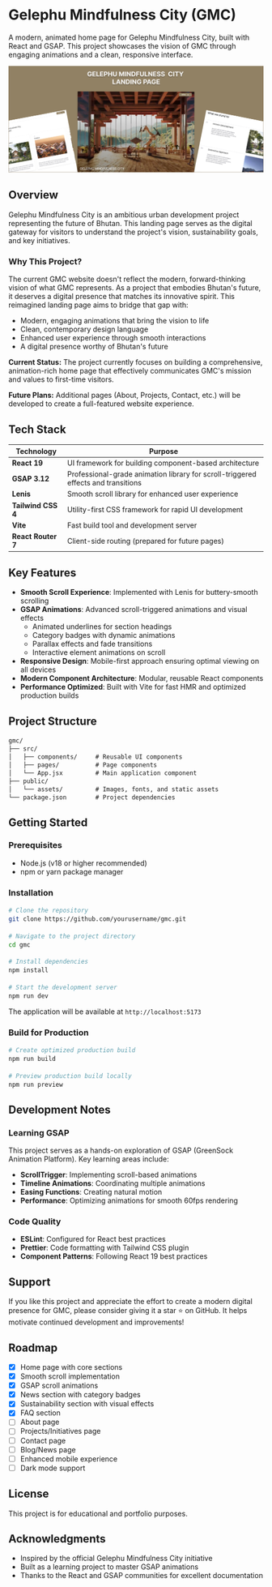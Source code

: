 # Gelephu Mindfulness City (GMC)

A modern, animated home page for Gelephu Mindfulness City, built with React and GSAP. This project showcases the vision of GMC through engaging animations and a clean, responsive interface.

![GMC Preview](public/docs/screenshots/preview.png)

## Overview

Gelephu Mindfulness City is an ambitious urban development project representing the future of Bhutan. This landing page serves as the digital gateway for visitors to understand the project's vision, sustainability goals, and key initiatives.

### Why This Project?

The current GMC website doesn't reflect the modern, forward-thinking vision of what GMC represents. As a project that embodies Bhutan's future, it deserves a digital presence that matches its innovative spirit. This reimagined landing page aims to bridge that gap with:

- Modern, engaging animations that bring the vision to life
- Clean, contemporary design language
- Enhanced user experience through smooth interactions
- A digital presence worthy of Bhutan's future

**Current Status:** The project currently focuses on building a comprehensive, animation-rich home page that effectively communicates GMC's mission and values to first-time visitors.

**Future Plans:** Additional pages (About, Projects, Contact, etc.) will be developed to create a full-featured website experience.

## Tech Stack

| Technology | Purpose |
|------------|---------|
| **React 19** | UI framework for building component-based architecture |
| **GSAP 3.12** | Professional-grade animation library for scroll-triggered effects and transitions |
| **Lenis** | Smooth scroll library for enhanced user experience |
| **Tailwind CSS 4** | Utility-first CSS framework for rapid UI development |
| **Vite** | Fast build tool and development server |
| **React Router 7** | Client-side routing (prepared for future pages) |

## Key Features

- **Smooth Scroll Experience**: Implemented with Lenis for buttery-smooth scrolling
- **GSAP Animations**: Advanced scroll-triggered animations and visual effects
  - Animated underlines for section headings
  - Category badges with dynamic animations
  - Parallax effects and fade transitions
  - Interactive element animations on scroll
- **Responsive Design**: Mobile-first approach ensuring optimal viewing on all devices
- **Modern Component Architecture**: Modular, reusable React components
- **Performance Optimized**: Built with Vite for fast HMR and optimized production builds

## Project Structure

```
gmc/
├── src/
│   ├── components/     # Reusable UI components
│   ├── pages/          # Page components
│   └── App.jsx         # Main application component
├── public/
│   └── assets/         # Images, fonts, and static assets
└── package.json        # Project dependencies
```

## Getting Started

### Prerequisites

- Node.js (v18 or higher recommended)
- npm or yarn package manager

### Installation

```bash
# Clone the repository
git clone https://github.com/yourusername/gmc.git

# Navigate to the project directory
cd gmc

# Install dependencies
npm install

# Start the development server
npm run dev
```

The application will be available at `http://localhost:5173`

### Build for Production

```bash
# Create optimized production build
npm run build

# Preview production build locally
npm run preview
```

## Development Notes

### Learning GSAP

This project serves as a hands-on exploration of GSAP (GreenSock Animation Platform). Key learning areas include:

- **ScrollTrigger**: Implementing scroll-based animations
- **Timeline Animations**: Coordinating multiple animations
- **Easing Functions**: Creating natural motion
- **Performance**: Optimizing animations for smooth 60fps rendering

### Code Quality

- **ESLint**: Configured for React best practices
- **Prettier**: Code formatting with Tailwind CSS plugin
- **Component Patterns**: Following React 19 best practices

## Support

If you like this project and appreciate the effort to create a modern digital presence for GMC, please consider giving it a star ⭐ on GitHub. It helps motivate continued development and improvements!

## Roadmap

- [x] Home page with core sections
- [x] Smooth scroll implementation
- [x] GSAP scroll animations
- [x] News section with category badges
- [x] Sustainability section with visual effects
- [x] FAQ section
- [ ] About page
- [ ] Projects/Initiatives page
- [ ] Contact page
- [ ] Blog/News page
- [ ] Enhanced mobile experience
- [ ] Dark mode support

## License

This project is for educational and portfolio purposes.

## Acknowledgments

- Inspired by the official Gelephu Mindfulness City initiative
- Built as a learning project to master GSAP animations
- Thanks to the React and GSAP communities for excellent documentation
